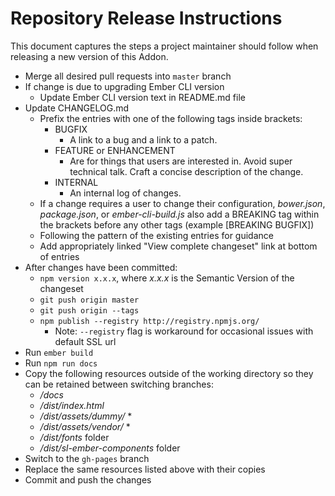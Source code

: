 # Repository Release Instructions

This document captures the steps a project maintainer should follow when releasing a new version of this Addon.

* Merge all desired pull requests into `master` branch
* If change is due to upgrading Ember CLI version
    * Update Ember CLI version text in README.md file
* Update CHANGELOG.md
    * Prefix the entries with one of the following tags inside brackets:
        * BUGFIX
            * A link to a bug and a link to a patch.
        * FEATURE or ENHANCEMENT
            * Are for things that users are interested in. Avoid super technical talk. Craft a concise description of the change.
        * INTERNAL
            * An internal log of changes.
    * If a change requires a user to change their configuration, *bower.json*, *package.json*, or *ember-cli-build.js* also add a BREAKING tag within the brackets before any other tags (example [BREAKING BUGFIX])
    * Following the pattern of the existing entries for guidance
    * Add appropriately linked "View complete changeset" link at bottom of entries
* After changes have been committed:
    * `npm version x.x.x`, where *x.x.x* is the Semantic Version of the changeset
    * `git push origin master`
    * `git push origin --tags`
    * `npm publish --registry http://registry.npmjs.org/`
        * Note: `--registry` flag is workaround for occasional issues with default SSL url
* Run `ember build`
* Run `npm run docs`
* Copy the following resources outside of the working directory so they can be retained between switching branches:
    * */docs*
    * */dist/index.html*
    * */dist/assets/dummy/* *
    * */dist/assets/vendor/* *
    * */dist/fonts* folder
    * */dist/sl-ember-components* folder
* Switch to the `gh-pages` branch
* Replace the same resources listed above with their copies
* Commit and push the changes
